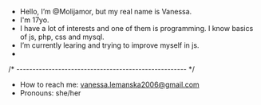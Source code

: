 - Hello, I’m @Molijamor, but my real name is Vanessa.
- I'm 17yo.
- I have a lot of interests and one of them is programming. I know basics of js, php, css and mysql.
- I’m currently learing and trying to improve myself in js.
- 
/* ----------------------------------------------------- */

- How to reach me: vanessa.lemanska2006@gmail.com
- Pronouns: she/her

<!---
Molijamor/Molijamor is a ✨ special ✨ repository because its `README.md` (this file) appears on your GitHub profile.
You can click the Preview link to take a look at your changes.
--->
